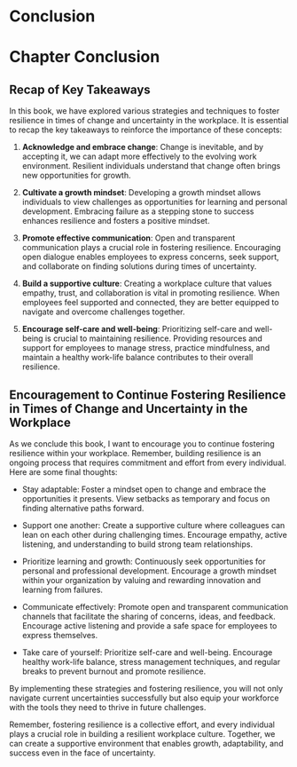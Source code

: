 # Conclusion

Chapter Conclusion
==================

Recap of Key Takeaways
----------------------

In this book, we have explored various strategies and techniques to foster resilience in times of change and uncertainty in the workplace. It is essential to recap the key takeaways to reinforce the importance of these concepts:

1. **Acknowledge and embrace change**: Change is inevitable, and by accepting it, we can adapt more effectively to the evolving work environment. Resilient individuals understand that change often brings new opportunities for growth.

2. **Cultivate a growth mindset**: Developing a growth mindset allows individuals to view challenges as opportunities for learning and personal development. Embracing failure as a stepping stone to success enhances resilience and fosters a positive mindset.

3. **Promote effective communication**: Open and transparent communication plays a crucial role in fostering resilience. Encouraging open dialogue enables employees to express concerns, seek support, and collaborate on finding solutions during times of uncertainty.

4. **Build a supportive culture**: Creating a workplace culture that values empathy, trust, and collaboration is vital in promoting resilience. When employees feel supported and connected, they are better equipped to navigate and overcome challenges together.

5. **Encourage self-care and well-being**: Prioritizing self-care and well-being is crucial to maintaining resilience. Providing resources and support for employees to manage stress, practice mindfulness, and maintain a healthy work-life balance contributes to their overall resilience.

Encouragement to Continue Fostering Resilience in Times of Change and Uncertainty in the Workplace
--------------------------------------------------------------------------------------------------

As we conclude this book, I want to encourage you to continue fostering resilience within your workplace. Remember, building resilience is an ongoing process that requires commitment and effort from every individual. Here are some final thoughts:

* Stay adaptable: Foster a mindset open to change and embrace the opportunities it presents. View setbacks as temporary and focus on finding alternative paths forward.

* Support one another: Create a supportive culture where colleagues can lean on each other during challenging times. Encourage empathy, active listening, and understanding to build strong team relationships.

* Prioritize learning and growth: Continuously seek opportunities for personal and professional development. Encourage a growth mindset within your organization by valuing and rewarding innovation and learning from failures.

* Communicate effectively: Promote open and transparent communication channels that facilitate the sharing of concerns, ideas, and feedback. Encourage active listening and provide a safe space for employees to express themselves.

* Take care of yourself: Prioritize self-care and well-being. Encourage healthy work-life balance, stress management techniques, and regular breaks to prevent burnout and promote resilience.

By implementing these strategies and fostering resilience, you will not only navigate current uncertainties successfully but also equip your workforce with the tools they need to thrive in future challenges.

Remember, fostering resilience is a collective effort, and every individual plays a crucial role in building a resilient workplace culture. Together, we can create a supportive environment that enables growth, adaptability, and success even in the face of uncertainty.
